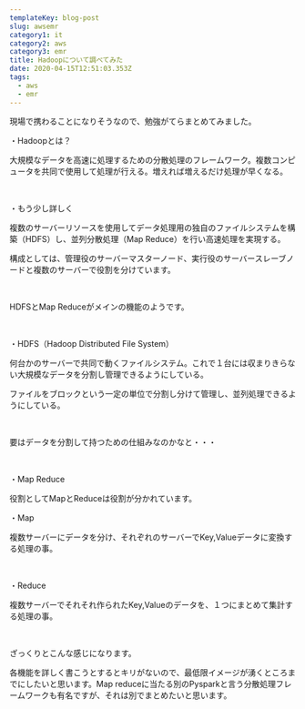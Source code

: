 ```yaml
---
templateKey: blog-post
slug: awsemr
category1: it
category2: aws
category3: emr
title: Hadoopについて調べてみた
date: 2020-04-15T12:51:03.353Z
tags:
  - aws
  - emr
---
```

現場で携わることになりそうなので、勉強がてらまとめてみました。



・Hadoopとは？

大規模なデータを高速に処理するための分散処理のフレームワーク。複数コンピュータを共同で使用して処理が行える。増えれば増えるだけ処理が早くなる。

<br>

・もう少し詳しく

複数のサーバーリソースを使用してデータ処理用の独自のファイルシステムを構築（HDFS）し、並列分散処理（Map Reduce）を行い高速処理を実現する。

構成としては、管理役のサーバーマスターノード、実行役のサーバースレーブノードと複数のサーバーで役割を分けています。

<br>

HDFSとMap Reduceがメインの機能のようです。



<br>

・HDFS（Hadoop Distributed File System）

何台かのサーバーで共同で動くファイルシステム。これで１台には収まりきらない大規模なデータを分割し管理できるようにしている。

ファイルをブロックという一定の単位で分割し分けて管理し、並列処理できるようにしている。

<br>

要はデータを分割して持つための仕組みなのかなと・・・

<br>

・Map Reduce

役割としてMapとReduceは役割が分かれています。

・Map

複数サーバーにデータを分け、それぞれのサーバーでKey,Valueデータに変換する処理の事。

<br>

・Reduce

複数サーバーでそれそれ作られたKey,Valueのデータを、１つにまとめて集計する処理の事。

<br>

ざっくりとこんな感じになります。

各機能を詳しく書こうとするとキリがないので、最低限イメージが湧くところまでにしたいと思います。Map reduceに当たる別のPysparkと言う分散処理フレームワークも有名ですが、それは別でまとめたいと思います。